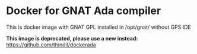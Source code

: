 # Docker for GNAT Ada compiler

This is docker image with GNAT GPL installed in /opt/gnat/ without GPS IDE

**This image is deprecated, please use a new instead:** https://github.com/thindil/dockerada

